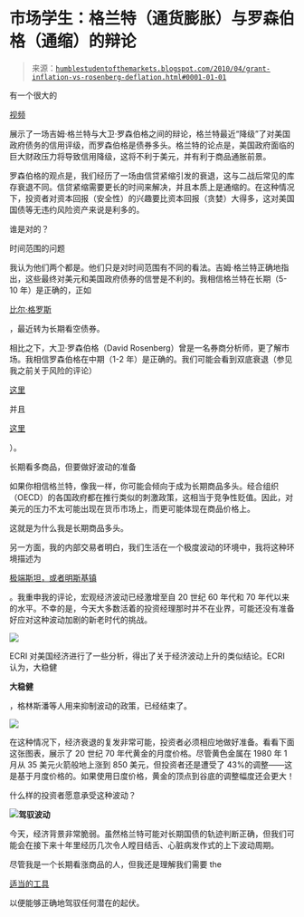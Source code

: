 <!--yml

类别：未分类

日期：2024-05-18 00:34:57

-->

# 市场学生：格兰特（通货膨胀）与罗森伯格（通缩）的辩论

> 来源：[`humblestudentofthemarkets.blogspot.com/2010/04/grant-inflation-vs-rosenberg-deflation.html#0001-01-01`](https://humblestudentofthemarkets.blogspot.com/2010/04/grant-inflation-vs-rosenberg-deflation.html#0001-01-01)

有一个很大的

[视频](http://www.grantspub.com/about/jim.cfm)

展示了一场吉姆·格兰特与大卫·罗森伯格之间的辩论，格兰特最近“降级”了对美国政府债务的信用评级，而罗森伯格是债券多头。格兰特的论点是，美国政府面临的巨大财政压力将导致信用降级，这将不利于美元，并有利于商品通胀前景。

罗森伯格的观点是，我们经历了一场由信贷紧缩引发的衰退，这与二战后常见的库存衰退不同。信贷紧缩需要更长的时间来解决，并且本质上是通缩的。在这种情况下，投资者对资本回报（安全性）的兴趣要比资本回报（贪婪）大得多，这对美国国债等无违约风险资产来说是利多的。

谁是对的？

时间范围的问题

我认为他们两个都是。他们只是对时间范围有不同的看法。吉姆·格兰特正确地指出，这些最终对美元和美国政府债券的信誉是不利的。我相信格兰特在长期（5-10 年）是正确的，正如

[比尔·格罗斯](http://www.bloomberg.com/apps/news?pid=newsarchive&sid=aJx0FiNBapiU)

，最近转为长期看空债券。

相比之下，大卫·罗森伯格（David Rosenberg）曾是一名券商分析师，更了解市场。我相信罗森伯格在中期（1-2 年）是正确的。我们可能会看到双底衰退（参见我之前关于风险的评论）

[这里](http://humblestudentofthemarkets.blogspot.com/2010/03/time-bombs-everywhere.html)

并且

[这里](http://humblestudentofthemarkets.blogspot.com/2010/03/cre-time-bomb.html)

）。

长期看多商品，但要做好波动的准备

如果你相信格兰特，像我一样，你可能会倾向于成为长期商品多头。经合组织（OECD）的各国政府都在推行类似的刺激政策，这相当于竞争性贬值。因此，对美元的压力不太可能出现在货币市场上，而更可能体现在商品价格上。

这就是为什么我是长期商品多头。

另一方面，我的内部交易者明白，我们生活在一个极度波动的环境中，我将这种环境描述为

[极端斯坦，或者明斯基镇](http://humblestudentofthemarkets.blogspot.com/2010/03/life-in-extremistan-or-minskyville.html)

。我重申我的评论，宏观经济波动已经激增至自 20 世纪 60 年代和 70 年代以来的水平。不幸的是，今天大多数活着的投资经理那时并不在业界，可能还没有准备好应对这种波动加剧的新老时代的挑战。

![](https://blogger.googleusercontent.com/img/b/R29vZ2xl/AVvXsEhn7CNx2-H7GonNB74rrcTM4UCEQyOpWRSWUdHMiyJsKJ9Z0JByXU-ArCCKJf9REDU0sne_sQH5lgcf7pjUZF5zvNjkXNaobjTybK-bxl6MfktYhhjIqyZVNBgRdJ8OXsqD4aDyY23iHbx7/s1600/OECD.JPG)

ECRI 对美国经济进行了一些分析，得出了关于经济波动上升的类似结论。ECRI 认为，大稳健

**大稳健**

，格林斯潘等人用来抑制波动的政策，已经结束了。

![](https://blogger.googleusercontent.com/img/b/R29vZ2xl/AVvXsEgz_LYElzLwpb75YGkEcVprJiZAdyLoEeIBy6DgUoPp6LxamomtdCv8FhDZczkXt5xoYh7_rTOaJ9g6_ON1xKK3ZzOXrc_7d-CrNmqIviFRpV65Ucd4virsxsRF4lza4b1Iq9sxcbQ9NtC1/s1600/Vol+of+US+growth+-+ECRI.JPG)

在这种情况下，经济衰退的复发非常可能，投资者必须相应地做好准备。看看下面这张图表，展示了 20 世纪 70 年代黄金的月度价格。尽管黄色金属在 1980 年 1 月从 35 美元火箭般地上涨到 850 美元，但投资者还是遭受了 43%的调整——这是基于月度价格的。如果使用日度价格，黄金的顶点到谷底的调整幅度还会更大！

什么样的投资者愿意承受这种波动？

![](https://blogger.googleusercontent.com/img/b/R29vZ2xl/AVvXsEgQ0Dk0JrCNZznLCi-SOmkncuQrt0v-toSlnjFw4Ua9MGGl8TCbO3IIEXuPjqGblrDChFPR8boFAbXauewI8E87GcA1LDHFncEI4l1RLDQu2jkNkR-LwIcRPuLzIoB9bNPUhQ23w1Tp5Wp8/s1600/Volatile+bull.JPG)**驾驭波动**

今天，经济背景非常脆弱。虽然格兰特可能对长期国债的轨迹判断正确，但我们可能会在接下来十年里经历几次令人瞠目结舌、心脏病发作式的上下波动周期。

尽管我是一个长期看涨商品的人，但我还是理解我们需要 the

[适当的工具](http://www.qwestfunds.com/publications/newsletters_pdf/newsletter_november_2009.pdf)

以便能够正确地驾驭任何潜在的起伏。
